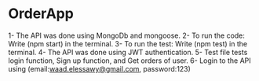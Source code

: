 # OrderApp
1- The API was done using MongoDb and mongoose.
2- To run the code: Write (npm start) in the terminal.
3- To run the test: Write (npm test) in the terminal.
4- The API was done using JWT authentication.
5- Test file tests login function, Sign up function, and Get orders of user.
6- Login to the API using (email:waad.elessawy@gmail.com, password:123)

